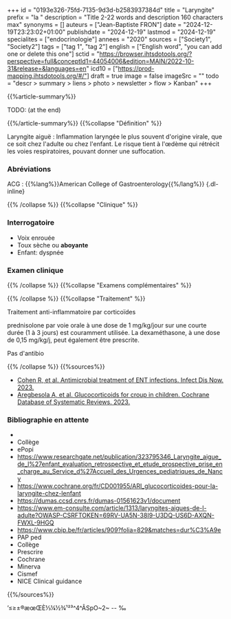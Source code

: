 +++
id = "0193e326-75fd-7135-9d3d-b2583937384d"
title = "Laryngite"
prefix = "la "
description = "Title 2-22 words and description 160 characters max"
synonyms = []
auteurs = ["Jean-Baptiste FRON"]
date = "2024-12-19T23:23:02+01:00"
publishdate = "2024-12-19"
lastmod = "2024-12-19"
specialites = ["endocrinologie"]
annees = "2020"
sources = ["Society1", "Society2"]
tags = ["tag 1", "tag 2"]
english = ["English word", "you can add one or delete this one"]
sctid = "https://browser.ihtsdotools.org/?perspective=full&conceptId1=44054006&edition=MAIN/2022-10-31&release=&languages=en"
icd10 = ["https://prod-mapping.ihtsdotools.org/#/"]
draft = true
image = false
imageSrc = ""
todo = "descr > summary > liens > photo > newsletter > flow > Kanban"
+++

{{%article-summary%}}

TODO: (at the end)

{{%/article-summary%}}
{{%collapse "Définition" %}}

Laryngite aiguë
: Inflammation laryngée le plus souvent d'origine virale, que ce soit chez l'adulte ou chez l'enfant. Le risque tient à l'œdème qui rétrécit les voies respiratoires, pouvant donner une suffocation.

### Abréviations

ACG
: {{%lang%}}American College of Gastroenterology{{%/lang%}}
{.dl-inline}

{{% /collapse %}}
{{%collapse "Clinique" %}}

### Interrogatoire

- Voix enrouée
- Toux sèche ou **aboyante**
- Enfant: dyspnée

### Examen clinique

{{% /collapse %}}
{{%collapse "Examens complémentaires" %}}


{{% /collapse %}}
{{%collapse "Traitement" %}}

Traitement anti-inflammatoire par corticoïdes

prednisolone par voie orale à une dose de 1 mg/kg/jour sur une courte durée (1 à 3 jours) est couramment utilisée. La dexaméthasone, à une dose de 0,15 mg/kg/j, peut également être prescrite.

Pas d'antibio

{{% /collapse %}}
{{%sources%}}

- [Cohen R, et al. Antimicrobial treatment of ENT infections. Infect Dis Now. 2023.](https://www.sciencedirect.com/science/article/pii/S2666991923001471)
- [Aregbesola A, et al. Glucocorticoids for croup in children. Cochrane Database of Systematic Reviews. 2023.](https://www.cochrane.org/fr/CD001955/ARI_glucocorticoides-pour-la-laryngite-chez-lenfant)

### Bibliographie en attente

- 
- Collège
- ePopi
- <https://www.researchgate.net/publication/323795346_Laryngite_aigue_de_l%27enfant_evaluation_retrospective_et_etude_prospective_prise_en_charge_au_Service_d%27Accueil_des_Urgences_pediatriques_de_Nancy>
- <https://www.cochrane.org/fr/CD001955/ARI_glucocorticoides-pour-la-laryngite-chez-lenfant>
- <https://dumas.ccsd.cnrs.fr/dumas-01561623v1/document>
- <https://www.em-consulte.com/article/1313/laryngites-aigues-de-l-adulte?OWASP-CSRFTOKEN=69RV-UA5N-38I9-U3DQ-US6D-AXQN-FWXL-9HGQ>
- <https://www.cbip.be/fr/articles/909?folia=829&matches=dur%C3%A9e>
- PAP ped
- Collège
- Prescrire
- Cochrane
- Minerva
- Cismef
- NICE Clinical guidance

{{%/sources%}}

’≤≥±®æœŒÈ⅓¼½¾¹²³^4^ÂSpO~2~ -- ‰
